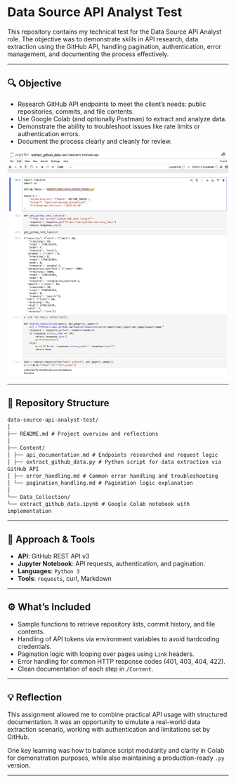 # Data Source API Analyst Test

This repository contains my technical test for the Data Source API Analyst role. The objective was to demonstrate skills in API research, data extraction using the GitHub API, handling pagination, authentication, error management, and documenting the process effectively.

---

## 🔍 Objective

- Research GitHub API endpoints to meet the client’s needs: public repositories, commits, and file contents.
- Use Google Colab (and optionally Postman) to extract and analyze data.
- Demonstrate the ability to troubleshoot issues like rate limits or authentication errors.
- Document the process clearly and cleanly for review.

![Jupyter_notebook](Assets/Jupyter_notebook.png)

---

## 🧱 Repository Structure

```
data-source-api-analyst-test/
│
├── README.md # Project overview and reflections
│
├── Content/
│ ├── api_documentation.md # Endpoints researched and request logic
│ ├── extract_github_data.py # Python script for data extraction via GitHub API
│ ├── error_handling.md # Common error handling and troubleshooting
│ └── pagination_handling.md # Pagination logic explanation
│
└── Data_Collection/
└── extract_github_data.ipynb # Google Colab notebook with implementation
```
---

## 🚀 Approach & Tools

- **API**: GitHub REST API v3
- **Jupyter Notebook**: API requests, authentication, and pagination.
- **Languages**: `Python 3`
- **Tools**: `requests`, curl, Markdown

---

## ⚙️ What’s Included

- Sample functions to retrieve repository lists, commit history, and file contents.
- Handling of API tokens via environment variables to avoid hardcoding credentials.
- Pagination logic with looping over pages using `Link` headers.
- Error handling for common HTTP response codes (401, 403, 404, 422).
- Clean documentation of each step in `/Content`.

---

## 💡 Reflection

This assignment allowed me to combine practical API usage with structured documentation. It was an opportunity to simulate a real-world data extraction scenario, working with authentication and limitations set by GitHub.

One key learning was how to balance script modularity and clarity in Colab for demonstration purposes, while also maintaining a production-ready `.py` version.

---
